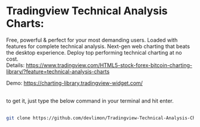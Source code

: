 # Tradingview Technical Analysis Charts:
Free, powerful & perfect for your most demanding users. Loaded with features for complete technical analysis. Next-gen web charting that beats the desktop experience. Deploy top performing technical charting at no cost.<br>
Details: <a href="https://www.tradingview.com/HTML5-stock-forex-bitcoin-charting-library/?feature=technical-analysis-charts" target="_blank" >https://www.tradingview.com/HTML5-stock-forex-bitcoin-charting-library/?feature=technical-analysis-charts</a><br>

Demo: <a href="https://charting-library.tradingview-widget.com/" target="_blank" >https://charting-library.tradingview-widget.com/</a>

<br>
to get it, just type the below command in your terminal and hit enter.<br><br>

```bash
git clone https://github.com/devlimon/Tradingview-Technical-Analysis-Charts.git
```